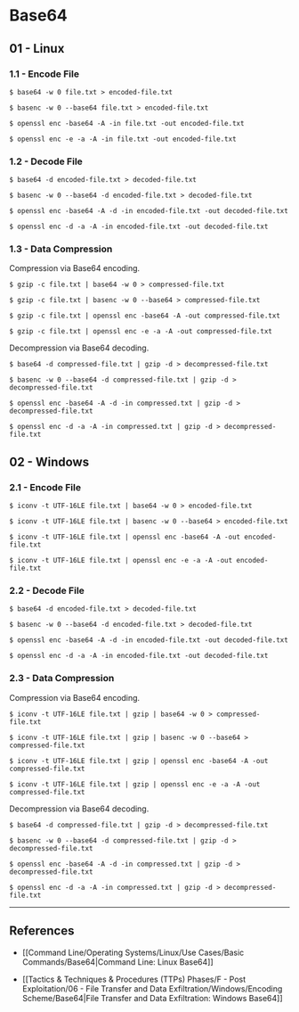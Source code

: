 # Base64

## 01 - Linux

### 1.1 - Encode File

```
$ base64 -w 0 file.txt > encoded-file.txt

$ basenc -w 0 --base64 file.txt > encoded-file.txt

$ openssl enc -base64 -A -in file.txt -out encoded-file.txt

$ openssl enc -e -a -A -in file.txt -out encoded-file.txt
```

### 1.2 - Decode File

```
$ base64 -d encoded-file.txt > decoded-file.txt

$ basenc -w 0 --base64 -d encoded-file.txt > decoded-file.txt

$ openssl enc -base64 -A -d -in encoded-file.txt -out decoded-file.txt

$ openssl enc -d -a -A -in encoded-file.txt -out decoded-file.txt
```

### 1.3 - Data Compression

Compression via Base64 encoding.

```
$ gzip -c file.txt | base64 -w 0 > compressed-file.txt

$ gzip -c file.txt | basenc -w 0 --base64 > compressed-file.txt

$ gzip -c file.txt | openssl enc -base64 -A -out compressed-file.txt

$ gzip -c file.txt | openssl enc -e -a -A -out compressed-file.txt
```

Decompression via Base64 decoding.

```
$ base64 -d compressed-file.txt | gzip -d > decompressed-file.txt

$ basenc -w 0 --base64 -d compressed-file.txt | gzip -d > decompressed-file.txt

$ openssl enc -base64 -A -d -in compressed.txt | gzip -d > decompressed-file.txt

$ openssl enc -d -a -A -in compressed.txt | gzip -d > decompressed-file.txt
```

## 02 - Windows

### 2.1 - Encode File

```
$ iconv -t UTF-16LE file.txt | base64 -w 0 > encoded-file.txt

$ iconv -t UTF-16LE file.txt | basenc -w 0 --base64 > encoded-file.txt

$ iconv -t UTF-16LE file.txt | openssl enc -base64 -A -out encoded-file.txt

$ iconv -t UTF-16LE file.txt | openssl enc -e -a -A -out encoded-file.txt
```

### 2.2 - Decode File

```
$ base64 -d encoded-file.txt > decoded-file.txt

$ basenc -w 0 --base64 -d encoded-file.txt > decoded-file.txt

$ openssl enc -base64 -A -d -in encoded-file.txt -out decoded-file.txt

$ openssl enc -d -a -A -in encoded-file.txt -out decoded-file.txt
```

### 2.3 - Data Compression

Compression via Base64 encoding.

```
$ iconv -t UTF-16LE file.txt | gzip | base64 -w 0 > compressed-file.txt

$ iconv -t UTF-16LE file.txt | gzip | basenc -w 0 --base64 > compressed-file.txt

$ iconv -t UTF-16LE file.txt | gzip | openssl enc -base64 -A -out compressed-file.txt

$ iconv -t UTF-16LE file.txt | gzip | openssl enc -e -a -A -out compressed-file.txt
```

Decompression via Base64 decoding.

```
$ base64 -d compressed-file.txt | gzip -d > decompressed-file.txt

$ basenc -w 0 --base64 -d compressed-file.txt | gzip -d > decompressed-file.txt

$ openssl enc -base64 -A -d -in compressed.txt | gzip -d > decompressed-file.txt

$ openssl enc -d -a -A -in compressed.txt | gzip -d > decompressed-file.txt
```

---
## References

- [[Command Line/Operating Systems/Linux/Use Cases/Basic Commands/Base64|Command Line: Linux Base64]]

- [[Tactics & Techniques & Procedures (TTPs) Phases/F - Post Exploitation/06 - File Transfer and Data Exfiltration/Windows/Encoding Scheme/Base64|File Transfer and Data Exfiltration: Windows Base64]]